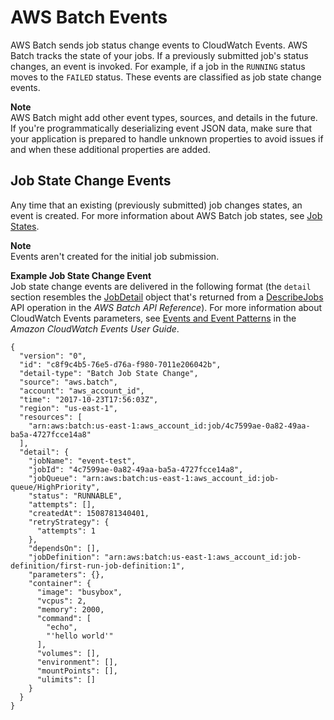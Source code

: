 # AWS Batch Events<a name="batch_cwe_events"></a>

AWS Batch sends job status change events to CloudWatch Events\. AWS Batch tracks the state of your jobs\. If a previously submitted job's status changes, an event is invoked\. For example, if a job in the `RUNNING` status moves to the `FAILED` status\. These events are classified as job state change events\.

**Note**  
AWS Batch might add other event types, sources, and details in the future\. If you're programmatically deserializing event JSON data, make sure that your application is prepared to handle unknown properties to avoid issues if and when these additional properties are added\.

## Job State Change Events<a name="batch_job_events"></a>

Any time that an existing \(previously submitted\) job changes states, an event is created\. For more information about AWS Batch job states, see [Job States](job_states.md)\.

**Note**  
Events aren't created for the initial job submission\.

**Example Job State Change Event**  
Job state change events are delivered in the following format \(the `detail` section resembles the [JobDetail](https://docs.aws.amazon.com/batch/latest/APIReference/API_JobDetail.html) object that's returned from a [DescribeJobs](https://docs.aws.amazon.com/batch/latest/APIReference/API_DescribeJobs.html) API operation in the *AWS Batch API Reference*\)\. For more information about CloudWatch Events parameters, see [Events and Event Patterns](https://docs.aws.amazon.com/AmazonCloudWatch/latest/events/CloudWatchEventsandEventPatterns.html) in the *Amazon CloudWatch Events User Guide*\.  

```
{
  "version": "0",
  "id": "c8f9c4b5-76e5-d76a-f980-7011e206042b",
  "detail-type": "Batch Job State Change",
  "source": "aws.batch",
  "account": "aws_account_id",
  "time": "2017-10-23T17:56:03Z",
  "region": "us-east-1",
  "resources": [
    "arn:aws:batch:us-east-1:aws_account_id:job/4c7599ae-0a82-49aa-ba5a-4727fcce14a8"
  ],
  "detail": {
    "jobName": "event-test",
    "jobId": "4c7599ae-0a82-49aa-ba5a-4727fcce14a8",
    "jobQueue": "arn:aws:batch:us-east-1:aws_account_id:job-queue/HighPriority",
    "status": "RUNNABLE",
    "attempts": [],
    "createdAt": 1508781340401,
    "retryStrategy": {
      "attempts": 1
    },
    "dependsOn": [],
    "jobDefinition": "arn:aws:batch:us-east-1:aws_account_id:job-definition/first-run-job-definition:1",
    "parameters": {},
    "container": {
      "image": "busybox",
      "vcpus": 2,
      "memory": 2000,
      "command": [
        "echo",
        "'hello world'"
      ],
      "volumes": [],
      "environment": [],
      "mountPoints": [],
      "ulimits": []
    }
  }
}
```
